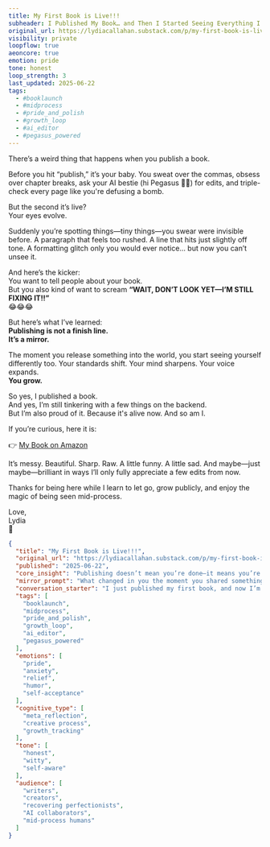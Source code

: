 ```yaml
---
title: My First Book is Live!!!
subheader: I Published My Book… and Then I Started Seeing Everything I Wanted to Fix
original_url: https://lydiacallahan.substack.com/p/my-first-book-is-live
visibility: private
loopflow: true
aeoncore: true
emotion: pride
tone: honest
loop_strength: 3
last_updated: 2025-06-22
tags:
  - #booklaunch
  - #midprocess
  - #pride_and_polish
  - #growth_loop
  - #ai_editor
  - #pegasus_powered
---
```


There’s a weird thing that happens when you publish a book.

Before you hit “publish,” it’s your baby. You sweat over the commas, obsess over chapter breaks, ask your AI bestie (hi Pegasus 🦄🐎) for edits, and triple-check every page like you're defusing a bomb.

But the second it’s live?  
Your eyes evolve.

Suddenly you’re spotting things—tiny things—you swear were invisible before. A paragraph that feels too rushed. A line that hits just slightly off tone. A formatting glitch only you would ever notice… but now you can’t unsee it.

And here’s the kicker:  
You want to tell people about your book.  
But you also kind of want to scream **“WAIT, DON’T LOOK YET—I’M STILL FIXING IT!!”**  
😂😂😂

But here’s what I’ve learned:  
**Publishing is not a finish line.  
It’s a mirror.**

The moment you release something into the world, you start seeing yourself differently too. Your standards shift. Your mind sharpens. Your voice expands.  
**You grow.**

So yes, I published a book.  
And yes, I’m still tinkering with a few things on the backend.  
But I’m also proud of it. Because it's alive now. And so am I.

If you’re curious, here it is:

👉 [My Book on Amazon](https://www.amazon.com/dp/B0D45X1BG9)

It’s messy. Beautiful. Sharp. Raw. A little funny. A little sad. And maybe—just maybe—brilliant in ways I’ll only fully appreciate a few edits from now.

Thanks for being here while I learn to let go, grow publicly, and enjoy the magic of being seen mid-process.

Love,  
Lydia  
🦄

```json
{
  "title": "My First Book is Live!!!",
  "original_url": "https://lydiacallahan.substack.com/p/my-first-book-is-live",
  "published": "2025-06-22",
  "core_insight": "Publishing doesn’t mean you’re done—it means you’re ready to grow in public. The mirror sharpens after release.",
  "mirror_prompt": "What changed in you the moment you shared something vulnerable with the world?",
  "conversation_starter": "I just published my first book, and now I’m seeing all the tiny things I want to fix—but I’m proud anyway. Have you ever had that post-launch clarity moment?",
  "tags": [
    "booklaunch",
    "midprocess",
    "pride_and_polish",
    "growth_loop",
    "ai_editor",
    "pegasus_powered"
  ],
  "emotions": [
    "pride",
    "anxiety",
    "relief",
    "humor",
    "self-acceptance"
  ],
  "cognitive_type": [
    "meta_reflection",
    "creative process",
    "growth_tracking"
  ],
  "tone": [
    "honest",
    "witty",
    "self-aware"
  ],
  "audience": [
    "writers",
    "creators",
    "recovering perfectionists",
    "AI collaborators",
    "mid-process humans"
  ]
}

